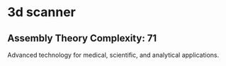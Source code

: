 # 3d scanner

## Assembly Theory Complexity: 71
Advanced technology for medical, scientific, and analytical applications.
